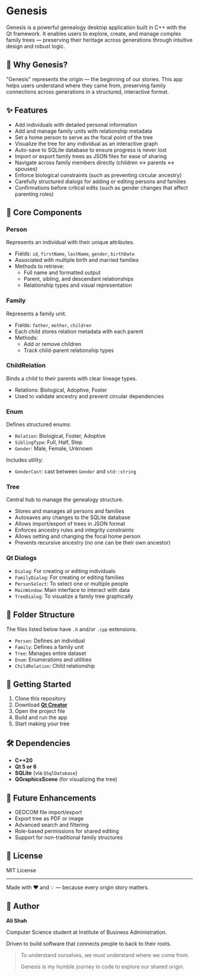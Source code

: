 # Genesis

Genesis is a powerful genealogy desktop application built in C++ with the Qt framework. It enables users to explore, create, and manage complex family trees — preserving their heritage across generations through intuitive design and robust logic.

## 🌱 Why Genesis?

"Genesis" represents the origin — the beginning of our stories. This app helps users understand where they came from, preserving family connections across generations in a structured, interactive format.

## ✨ Features

- Add individuals with detailed personal information
- Add and manage family units with relationship metadata
- Set a home person to serve as the focal point of the tree
- Visualize the tree for any individual as an interactive graph
- Auto-save to SQLite database to ensure progress is never lost
- Import or export family trees as JSON files for ease of sharing
- Navigate across family members directly (children ↔ parents ↔ spouses)
- Enforce biological constraints (such as preventing circular ancestry)
- Carefully structured dialogs for adding or editing persons and families
- Confirmations before critical edits (such as gender changes that affect parenting roles)

## 🧱 Core Components

### Person

Represents an individual with their unique attributes.

- Fields: `id`, `firstName`, `lastName`, `gender`, `birthDate`
- Associated with multiple birth and married families
- Methods to retrieve:
  - Full name and formatted output
  - Parent, sibling, and descendant relationships
  - Relationship types and visual representation

### Family

Represents a family unit.

- Fields: `father`, `mother`, `children`
- Each child stores relation metadata with each parent
- Methods:
  - Add or remove children
  - Track child-parent relationship types

### ChildRelation

Binds a child to their parents with clear lineage types.

- Relations: Biological, Adoptive, Foster
- Used to validate ancestry and prevent circular dependencies

### Enum

Defines structured enums:

- `Relation`: Biological, Foster, Adoptive
- `SiblingType`: Full, Half, Step
- `Gender`: Male, Female, Unknown

Includes utility:

- `GenderCast`: cast between `Gender` and `std::string`

### Tree

Central hub to manage the genealogy structure.

- Stores and manages all persons and families
- Autosaves any changes to the SQLite database
- Allows import/export of trees in JSON format
- Enforces ancestry rules and integrity constraints
- Allows setting and changing the focal home person
- Prevents recursive ancestry (no one can be their own ancestor)

### Qt Dialogs

- `Dialog`: For creating or editing individuals
- `FamilyDialog`: For creating or editing families
- `PersonSelect`: To select one or multiple people
- `MainWindow`: Main interface to interact with data
- `TreeDialog`: To visualize a family tree graphically

## 📁 Folder Structure

The files listed below have `.h` and/or `.cpp` extensions.

- `Person`: Defines an individual
- `Family`: Defines a family unit
- `Tree`: Manages entire dataset
- `Enum`: Enumerations and utilities
- `ChildRelation`: Child relationship

## 🚀 Getting Started

1. Clone this repository
2. Download [**Qt Creator**](https://www.qt.io/download)
3. Open the project file
4. Build and run the app
5. Start making your tree

## 🛠 Dependencies

- **C++20**
- **Qt 5 or 6**
- **SQLite** (via `QSqlDatabase`)
- **QGraphicsScene** (for visualizing the tree)

## 🔮 Future Enhancements

- GEDCOM file import/export
- Export tree as PDF or image
- Advanced search and filtering
- Role-based permissions for shared editing
- Support for non-traditional family structures

## 📜 License

MIT License

---

Made with ❤️ and 💡 — because every origin story matters.

## 👤 Author

**Ali Shah**

Computer Science student at Institute of Business Administration.

Driven to build software that connects people to back to their roots.

> To understand ourselves, we must understand where we come from.
> 
> Genesis is my humble journey in code to explore our shared origin.